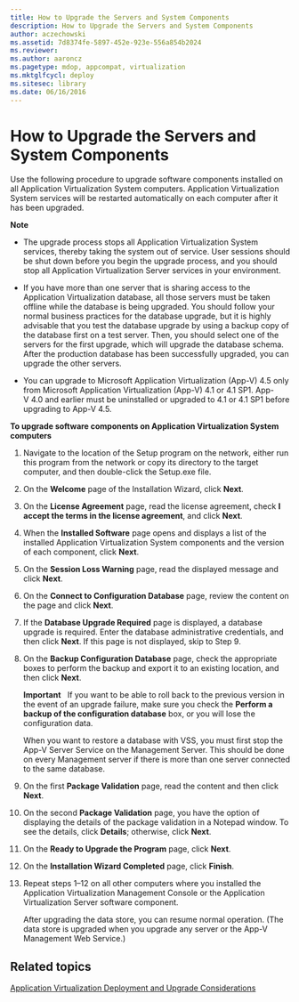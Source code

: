 ```yaml
---
title: How to Upgrade the Servers and System Components
description: How to Upgrade the Servers and System Components
author: aczechowski
ms.assetid: 7d8374fe-5897-452e-923e-556a854b2024
ms.reviewer:
ms.author: aaroncz
ms.pagetype: mdop, appcompat, virtualization
ms.mktglfcycl: deploy
ms.sitesec: library
ms.date: 06/16/2016
---
```



# How to Upgrade the Servers and System Components


Use the following procedure to upgrade software components installed on all Application Virtualization System computers. Application Virtualization System services will be restarted automatically on each computer after it has been upgraded.

**Note**  
-   The upgrade process stops all Application Virtualization System services, thereby taking the system out of service. User sessions should be shut down before you begin the upgrade process, and you should stop all Application Virtualization Server services in your environment.

-   If you have more than one server that is sharing access to the Application Virtualization database, all those servers must be taken offline while the database is being upgraded. You should follow your normal business practices for the database upgrade, but it is highly advisable that you test the database upgrade by using a backup copy of the database first on a test server. Then, you should select one of the servers for the first upgrade, which will upgrade the database schema. After the production database has been successfully upgraded, you can upgrade the other servers.

-   You can upgrade to Microsoft Application Virtualization (App-V) 4.5 only from Microsoft Application Virtualization (App-V) 4.1 or 4.1 SP1. App-V 4.0 and earlier must be uninstalled or upgraded to 4.1 or 4.1 SP1 before upgrading to App-V 4.5.



**To upgrade software components on Application Virtualization System computers**

1.  Navigate to the location of the Setup program on the network, either run this program from the network or copy its directory to the target computer, and then double-click the Setup.exe file.

2.  On the **Welcome** page of the Installation Wizard, click **Next**.

3.  On the **License Agreement** page, read the license agreement, check **I accept the terms in the license agreement**, and click **Next**.

4.  When the **Installed Software** page opens and displays a list of the installed Application Virtualization System components and the version of each component, click **Next**.

5.  On the **Session Loss Warning** page, read the displayed message and click **Next**.

6.  On the **Connect to Configuration Database** page, review the content on the page and click **Next**.

7.  If the **Database Upgrade Required** page is displayed, a database upgrade is required. Enter the database administrative credentials, and then click **Next**. If this page is not displayed, skip to Step 9.

8.  On the **Backup Configuration Database** page, check the appropriate boxes to perform the backup and export it to an existing location, and then click **Next**.

    **Important**  
    If you want to be able to roll back to the previous version in the event of an upgrade failure, make sure you check the **Perform a backup of the configuration database** box, or you will lose the configuration data.

    When you want to restore a database with VSS, you must first stop the App-V Server Service on the Management Server. This should be done on every Management server if there is more than one server connected to the same database.



9.  On the first **Package Validation** page, read the content and then click **Next**.

10. On the second **Package Validation** page, you have the option of displaying the details of the package validation in a Notepad window. To see the details, click **Details**; otherwise, click **Next**.

11. On the **Ready to Upgrade the Program** page, click **Next**.

12. On the **Installation Wizard Completed** page, click **Finish**.

13. Repeat steps 1–12 on all other computers where you installed the Application Virtualization Management Console or the Application Virtualization Server software component.

    After upgrading the data store, you can resume normal operation. (The data store is upgraded when you upgrade any server or the App-V Management Web Service.)

## Related topics


[Application Virtualization Deployment and Upgrade Considerations](application-virtualization-deployment-and-upgrade-considerations.md)









